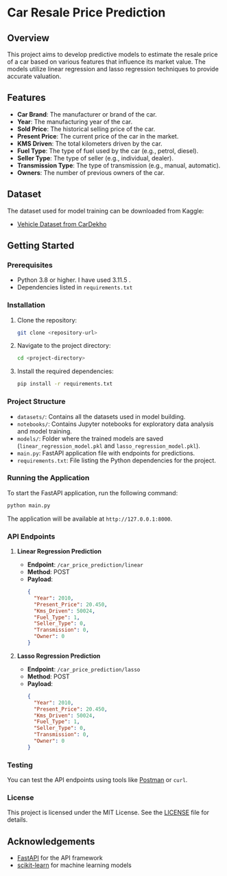 # Car Resale Price Prediction

## Overview

This project aims to develop predictive models to estimate the resale price of a car based on various features that influence its market value. The models utilize linear regression and lasso regression techniques to provide accurate valuation.

## Features

- **Car Brand**: The manufacturer or brand of the car.
- **Year**: The manufacturing year of the car.
- **Sold Price**: The historical selling price of the car.
- **Present Price**: The current price of the car in the market.
- **KMS Driven**: The total kilometers driven by the car.
- **Fuel Type**: The type of fuel used by the car (e.g., petrol, diesel).
- **Seller Type**: The type of seller (e.g., individual, dealer).
- **Transmission Type**: The type of transmission (e.g., manual, automatic).
- **Owners**: The number of previous owners of the car.

## Dataset

The dataset used for model training can be downloaded from Kaggle:

- [Vehicle Dataset from CarDekho](https://www.kaggle.com/datasets/nehalbirla/vehicle-dataset-from-cardekho?resource=download)

## Getting Started

### Prerequisites

- Python 3.8 or higher. I have used 3.11.5 .
- Dependencies listed in `requirements.txt`

### Installation

1. Clone the repository:
    ```bash
    git clone <repository-url>
    ```

2. Navigate to the project directory:
    ```bash
    cd <project-directory>
    ```

3. Install the required dependencies:
    ```bash
    pip install -r requirements.txt
    ```

### Project Structure

- `datasets/`: Contains all the datasets used in model building.
- `notebooks/`: Contains Jupyter notebooks for exploratory data analysis and model training.
- `models/`: Folder where the trained models are saved (`linear_regression_model.pkl` and `lasso_regression_model.pkl`).
- `main.py`: FastAPI application file with endpoints for predictions.
- `requirements.txt`: File listing the Python dependencies for the project.

### Running the Application

To start the FastAPI application, run the following command:
```bash
python main.py
```

The application will be available at `http://127.0.0.1:8000`.

### API Endpoints

1. **Linear Regression Prediction**
   - **Endpoint**: `/car_price_prediction/linear`
   - **Method**: POST
   - **Payload**: 
     ```json
     {
       "Year": 2010,
       "Present_Price": 20.450,
       "Kms_Driven": 50024,
       "Fuel_Type": 1,
       "Seller_Type": 0,
       "Transmission": 0,
       "Owner": 0
     }
     ```

2. **Lasso Regression Prediction**
   - **Endpoint**: `/car_price_prediction/lasso`
   - **Method**: POST
   - **Payload**: 
     ```json
     {
       "Year": 2010,
       "Present_Price": 20.450,
       "Kms_Driven": 50024,
       "Fuel_Type": 1,
       "Seller_Type": 0,
       "Transmission": 0,
       "Owner": 0
     }
     ```

### Testing

You can test the API endpoints using tools like [Postman](https://www.postman.com/) or `curl`.

### License

This project is licensed under the MIT License. See the [LICENSE](LICENSE) file for details.

## Acknowledgements

- [FastAPI](https://fastapi.tiangolo.com/) for the API framework
- [scikit-learn](https://scikit-learn.org/) for machine learning models
